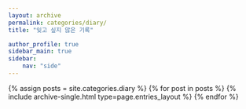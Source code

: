 ```yaml
---
layout: archive
permalink: categories/diary/
title: "잊고 싶지 않은 기록"

author_profile: true
sidebar_main: true
sidebar:
    nav: "side"
---
```


{% assign posts = site.categories.diary %}
{% for post in posts %} {% include archive-single.html type=page.entries_layout %} {% endfor %}
